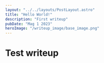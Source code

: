 ```yaml
---
layout: "../../layouts/PostLayout.astro"
title: "Hello World!"
description: "First writeup"
pubDate: "Mag 1 2023"
heroImage: "/writeup_image/base_image.png"
---
```


# Test writeup